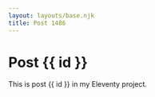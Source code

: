 ```yaml
---
layout: layouts/base.njk
title: Post 1486
---
```


# Post {{ id }}

This is post {{ id }} in my Eleventy project.

